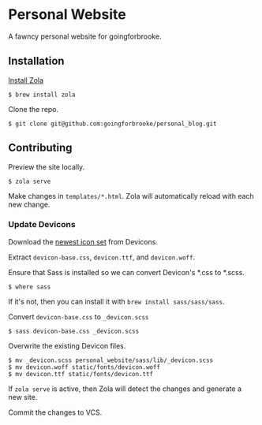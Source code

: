 # Personal Website

A fawncy personal website for goingforbrooke.

## Installation

[Install Zola](https://www.getzola.org/documentation/getting-started/installation/)

```console
$ brew install zola
```

Clone the repo.

```console
$ git clone git@github.com:goingforbrooke/personal_blog.git
```

## Contributing

Preview the site locally.

```console
$ zola serve
```

Make changes in `templates/*.html`. Zola will automatically reload with each new change.

### Update Devicons

Download the [newest icon set](https://github.com/devicons/devicon/archive/master.zip) from Devicons.

Extract `devicon-base.css`, `devicon.ttf`, and `devicon.woff`.

Ensure that Sass is installed so we can convert Devicon's *.css to *.scss.

```console
$ where sass
```

If it's not, then you can install it with `brew install sass/sass/sass`.

Convert `devicon-base.css` to `_devicon.scss`

```console
$ sass devicon-base.css _devicon.scss
```

Overwrite the existing Devicon files.

```console
$ mv _devicon.scss personal_website/sass/lib/_devicon.scss
$ mv devicon.woff static/fonts/devicon.woff
$ mv devicon.ttf static/fonts/devicon.ttf
```

If `zola serve` is active, then Zola will detect the changes and generate a new site.

Commit the changes to VCS.

